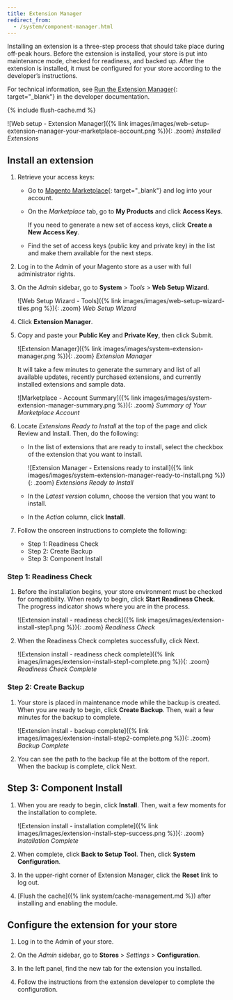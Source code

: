 ```yaml
---
title: Extension Manager
redirect_from: 
  - /system/component-manager.html
---
```


Installing an extension is a three-step process that should take place during off-peak hours. Before the extension is installed, your store is put into maintenance mode, checked for readiness, and backed up. After the extension is installed, it must be configured for your store according to the developer’s instructions.

For technical information, see [Run the Extension Manager][1]{: target="_blank"} in the developer documentation.

{% include flush-cache.md %}

![Web setup - Extension Manager]({% link images/images/web-setup-extension-manager-your-marketplace-account.png %}){: .zoom}
_Installed Extensions_

## Install an extension

1. Retrieve your access keys:

    - Go to [Magento Marketplace][2]{: target="_blank"} and log into your account.

    - On the _Marketplace_ tab, go to **My Products** and click **Access Keys**.

        If you need to generate a new set of access keys, click **Create a New Access Key**.

    - Find the set of access keys (public key and private key) in the list and make them available for the next steps.

1. Log in to the Admin of your Magento store as a user with full administrator rights.

1. On the _Admin_ sidebar, go to **System** > _Tools_ > **Web Setup Wizard**.

    ![Web Setup Wizard - Tools]({% link images/images/web-setup-wizard-tiles.png %}){: .zoom}
    _Web Setup Wizard_

1. Click **Extension Manager**.

1. Copy and paste your **Public Key** and **Private Key**, then click <span class="btn">Submit</span>.

    ![Extension Manager]({% link images/images/system-extension-manager.png %}){: .zoom}
    _Extension Manager_

    It will take a few minutes to generate the summary and list of all available updates, recently purchased extensions, and currently installed extensions and sample data.

    ![Marketplace - Account Summary]({% link images/images/system-extension-manager-summary.png %}){: .zoom}
     _Summary of Your Marketplace Account_

1. Locate _Extensions Ready to Install_ at the top of the page and click <span class="btn">Review and Install</span>. Then, do the following:

    - In the list of extensions that are ready to install, select the checkbox of the extension that you want to install.

        ![Extension Manager - Extensions ready to install]({% link images/images/system-extension-manager-ready-to-install.png %}){: .zoom}
        _Extensions Ready to Install_

    - In the _Latest version_ column, choose the version that you want to install.

    - In the _Action_ column, click **Install**.

1. Follow the onscreen instructions to complete the following:

    - Step 1: Readiness Check
    - Step 2: Create Backup
    - Step 3: Component Install

### Step 1: Readiness Check

1. Before the installation begins, your store environment must be checked for compatibility. When ready to begin, click **Start Readiness Check**. The progress indicator shows where you are in the process.

    ![Extension install - readiness check]({% link images/images/extension-install-step1.png %}){: .zoom}
    _Readiness Check_

1. When the Readiness Check completes successfully, click <span class="btn">Next</span>.

    ![Extension install - readiness check complete]({% link images/images/extension-install-step1-complete.png %}){: .zoom}
    _Readiness Check Complete_

### Step 2: Create Backup

1. Your store is placed in maintenance mode while the backup is created. When you are ready to begin, click **Create Backup**. Then, wait a few minutes for the backup to complete.

    ![Extension install - backup complete]({% link images/images/extension-install-step2-complete.png %}){: .zoom}
    _Backup Complete_

1. You can see the path to the backup file at the bottom of the report. When the backup is complete, click <span class="btn">Next</span>.

## Step 3: Component Install

1. When you are ready to begin, click **Install**. Then, wait a few moments for the installation to complete.

    ![Extension install - installation complete]({% link images/images/extension-install-step-success.png %}){: .zoom}
    _Installation Complete_

1. When complete, click **Back to Setup Tool**. Then, click **System Configuration**.

1. In the upper-right corner of Extension Manager, click the **Reset** link to log out.

1. [Flush the cache]({% link system/cache-management.md %}) after installing and enabling the module.

## Configure the extension for your store

1. Log in to the Admin of your store.

1. On the _Admin_ sidebar, go to **Stores** > _Settings_ > **Configuration**.

1. In the left panel, find the new tab for the extension you installed.

1. Follow the instructions from the extension developer to complete the configuration.

[1]: http://devdocs.magento.com/guides/v2.3/comp-mgr/extens-man/extensman-checklist.html
[2]: https://marketplace.magento.com/
